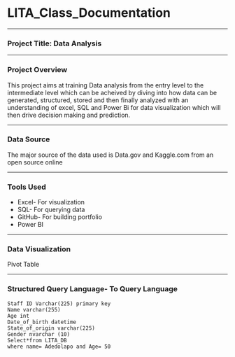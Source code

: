 # LITA_Class_Documentation
---
### Project Title: Data Analysis

---
### Project Overview
This project aims at training Data analysis from the entry level to the intermediate level which can be acheived by diving into how data can be generated, structured, stored and then finally analyzed with an understanding of excel, SQL and Power Bi for data visualization which will then drive decision making and prediction.

---
### Data Source
The major source of the data used is Data.gov and Kaggle.com from an open source online

---
### Tools Used
- Excel- For visualization
- SQL- For querying data
- GitHub- For building portfolio
- Power BI
  
---
  ### Data Visualization
 Pivot Table

---
### Structured Query Language- To Query Language
``` Create Table LITA_DB
Staff ID Varchar(225) primary key
Name varchar(255)
Age int
Date_of_birth datetime
State_of_origin varchar(225)
Gender nvarchar (10)
Select*from LITA_DB
where name= Adedolapo and Age= 50
```
